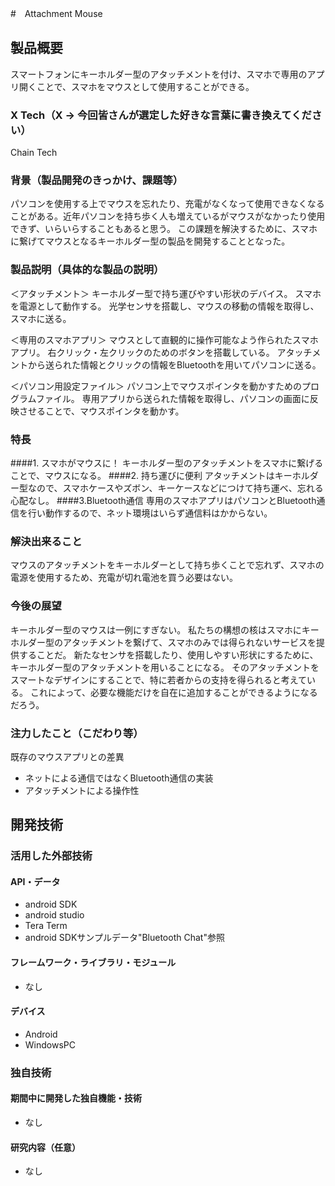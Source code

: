 #　Attachment Mouse

## 製品概要
スマートフォンにキーホルダー型のアタッチメントを付け、スマホで専用のアプリ開くことで、スマホをマウスとして使用することができる。

### X Tech（X → 今回皆さんが選定した好きな言葉に書き換えてください）
Chain Tech

### 背景（製品開発のきっかけ、課題等）
パソコンを使用する上でマウスを忘れたり、充電がなくなって使用できなくなることがある。近年パソコンを持ち歩く人も増えているがマウスがなかったり使用できず、いらいらすることもあると思う。
この課題を解決するために、スマホに繋げてマウスとなるキーホルダー型の製品を開発することとなった。

### 製品説明（具体的な製品の説明）
＜アタッチメント＞
キーホルダー型で持ち運びやすい形状のデバイス。
スマホを電源として動作する。
光学センサを搭載し、マウスの移動の情報を取得し、スマホに送る。

＜専用のスマホアプリ＞
マウスとして直観的に操作可能なよう作られたスマホアプリ。
右クリック・左クリックのためのボタンを搭載している。
アタッチメントから送られた情報とクリックの情報をBluetoothを用いてパソコンに送る。

＜パソコン用設定ファイル＞
パソコン上でマウスポインタを動かすためのプログラムファイル。
専用アプリから送られた情報を取得し、パソコンの画面に反映させることで、マウスポインタを動かす。

### 特長
####1. スマホがマウスに！
キーホルダー型のアタッチメントをスマホに繋げることで、マウスになる。
####2. 持ち運びに便利
アタッチメントはキーホルダー型なので、スマホケースやズボン、キーケースなどにつけて持ち運べ、忘れる心配なし。
####3.Bluetooth通信
専用のスマホアプリはパソコンとBluetooth通信を行い動作するので、ネット環境はいらず通信料はかからない。

### 解決出来ること
マウスのアタッチメントをキーホルダーとして持ち歩くことで忘れず、スマホの電源を使用するため、充電が切れ電池を買う必要はない。

### 今後の展望
キーホルダー型のマウスは一例にすぎない。
私たちの構想の核はスマホにキーホルダー型のアタッチメントを繋げて、スマホのみでは得られないサービスを提供することだ。
新たなセンサを搭載したり、使用しやすい形状にするために、キーホルダー型のアタッチメントを用いることになる。
そのアタッチメントをスマートなデザインにすることで、特に若者からの支持を得られると考えている。
これによって、必要な機能だけを自在に追加することができるようになるだろう。

### 注力したこと（こだわり等）
既存のマウスアプリとの差異
* ネットによる通信ではなくBluetooth通信の実装
* アタッチメントによる操作性

## 開発技術
### 活用した外部技術
#### API・データ
* android SDK
* android studio
* Tera Term
* android SDKサンプルデータ"Bluetooth Chat"参照

#### フレームワーク・ライブラリ・モジュール
* なし

#### デバイス
* Android
* WindowsPC

### 独自技術
#### 期間中に開発した独自機能・技術
* なし

#### 研究内容（任意）
* なし
